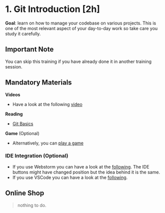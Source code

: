 # 1. Git Introduction [2h]

**Goal**: learn on how to manage your codebase on various projects. 
This is one of the most relevant aspect of your day-to-day work so take care you study it carefully.

## Important Note

You can skip this training if you have already done it in another training session.

## Mandatory Materials

**Videos**
- Have a look at the following [video](https://www.youtube.com/watch?v=HkdAHXoRtos)

**Reading**
- [Git Basics](https://git-scm.com/book/en/v2/Git-Basics-Getting-a-Git-Repository)

**Game** (Optional)
- Alternatively, you can [play a game](https://learngitbranching.js.org)

### IDE Integration (Optional)
- If you use Webstorm you can have a look at the [following](https://www.youtube.com/watch?v=v0t_GHKyTiI). The IDE buttons might have changed position but the idea behind it is the same.
- If you use VSCode you can have a look at the [following](https://www.youtube.com/watch?v=i_23KUAEtUM).

## Online Shop

> nothing to do.
